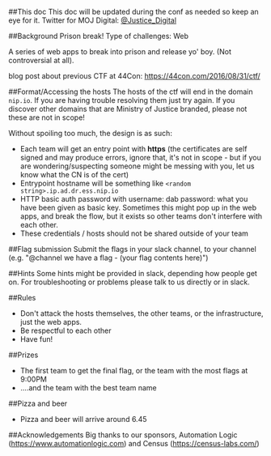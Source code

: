 
##This doc
This doc will be updated during the conf as needed so keep an eye for it. Twitter for MOJ Digital: [@Justice_Digital](https://twitter.com/Justice_Digital)

##Background
Prison break! Type of challenges: Web

A series of web apps to break into prison and release yo' boy. (Not controversial at all).

blog post about previous CTF at 44Con: https://44con.com/2016/08/31/ctf/

##Format/Accessing the hosts
The hosts of the ctf will end in the domain `nip.io`. If you are having trouble resolving them just try again.
If you discover other domains that are Ministry of Justice branded, please not these are not in scope!

Without spoiling too much, the design is as such:
* Each team will get an entry point with **https** (the certificates are self signed and may produce errors, ignore that, it's not in scope - but if you are wondering/suspecting someone might be messing with you, let us know what the CN is of the cert)
* Entrypoint hostname will be something like `<random string>.ip.ad.dr.ess.nip.io`
* HTTP basic auth password with username: dab  password: what you have been given as basic key. Sometimes this might pop up in the web apps, and break the flow, but it exists so other teams don't interfere with each other.
* These credentials / hosts should not be shared outside of your team

##Flag submission
Submit the flags in your slack channel, to your channel (e.g. "@channel we have a flag - (your flag contents here)")

##Hints
Some hints might be provided in slack, depending how people get on. For troubleshooting or problems please talk to us directly or in slack.

##Rules
* Don't attack the hosts themselves, the other teams, or the infrastructure, just the web apps.
* Be respectful to each other
* Have fun!

##Prizes
* The first team to get the final flag, or the team with the most flags at 9:00PM
* ....and the team with the best team name

##Pizza and beer
* Pizza and beer will arrive around 6.45

##Acknowledgements
Big thanks to our sponsors, Automation Logic (https://www.automationlogic.com) and Census (https://census-labs.com/)
